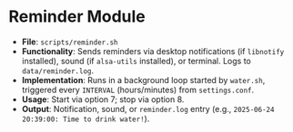 # Reminder Module
- **File**: `scripts/reminder.sh`
- **Functionality**: Sends reminders via desktop notifications (if `libnotify` installed), sound (if `alsa-utils` installed), or terminal. Logs to `data/reminder.log`.
- **Implementation**: Runs in a background loop started by `water.sh`, triggered every `INTERVAL` (hours/minutes) from `settings.conf`.
- **Usage**: Start via option 7; stop via option 8.
- **Output**: Notification, sound, or `reminder.log` entry (e.g., `2025-06-24 20:39:00: Time to drink water!`).
